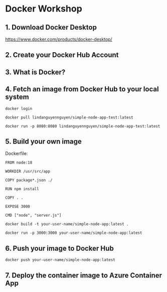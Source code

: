 # Docker Workshop
## 1. Download Docker Desktop
https://www.docker.com/products/docker-desktop/
## 2. Create your Docker Hub Account
## 3. What is Docker?
## 4. Fetch an image from Docker Hub to your local system
```
docker login
```
```
docker pull lindanguyennguyen/simple-node-app-test:latest
```
```
docker run -p 8080:8080 lindanguyennguyen/simple-node-app-test:latest
```
## 5. Build your own image
Dockerfile:
```
FROM node:18

WORKDIR /usr/src/app

COPY package*.json ./

RUN npm install

COPY . .

EXPOSE 3000

CMD ["node", "server.js"]
```
```
docker build -t your-user-name/simple-node-app:latest .
```
```
docker run -p 3000:3000 your-user-name/simple-node-app:latest
```
## 6. Push your image to Docker Hub
```
docker push your-user-name/simple-node-app:latest
```

## 7. Deploy the container image to Azure Container App

